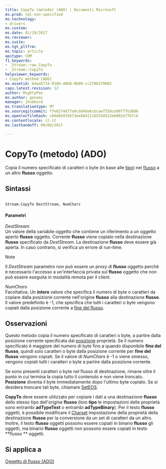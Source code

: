 ```yaml
---
title: CopyTo (metodo) (ADO) | Documenti Microsoft
ms.prod: sql-non-specified
ms.technology:
- drivers
ms.custom: 
ms.date: 01/19/2017
ms.reviewer: 
ms.suite: 
ms.tgt_pltfrm: 
ms.topic: article
apitype: COM
f1_keywords:
- _Stream::raw_CopyTo
- _Stream::CopyTo
helpviewer_keywords:
- CopyTo method [ADO]
ms.assetid: b4aa5714-916b-48b8-8b09-cc2708379602
caps.latest.revision: 12
author: MightyPen
ms.author: genemi
manager: jhubbard
ms.translationtype: MT
ms.sourcegitcommit: f7e6274d77a9cdd4de6cbcaef559ca99f77b3608
ms.openlocfilehash: c0dd6b935b73ee6841118533d322eb092e77b7cb
ms.contentlocale: it-it
ms.lasthandoff: 09/09/2017

---
```

# <a name="copyto-method-ado"></a>CopyTo (metodo) (ADO)
Copia il numero specificato di caratteri o byte (in base alle [tipo](../../../ado/reference/ado-api/type-property-ado-stream.md)) nei [flusso](../../../ado/reference/ado-api/stream-object-ado.md) a un altro **flusso** oggetto.  
  
## <a name="syntax"></a>Sintassi  
  
```  
  
Stream.CopyTo DestStream, NumChars  
```  
  
#### <a name="parameters"></a>Parametri  
 *DestStream*  
 Un valore della variabile oggetto che contiene un riferimento a un oggetto aperto **flusso** oggetto. Corrente **flusso** viene copiato nella destinazione **flusso** specificato da *DestStream*. La destinazione **flusso** deve essere già aperta. In caso contrario, si verifica un errore di run-time.  
  
> [!NOTE]
>  Il *DestStream* parametro non può essere un proxy di **flusso** oggetto perché è necessario l'accesso a un'interfaccia privata sul **flusso** oggetto che non può essere eseguita in modalità remota per il client.  
  
 *NumChars*  
 Facoltativa. Un **intero** valore che specifica il numero di byte o caratteri da copiare dalla posizione corrente nell'origine **flusso** alla destinazione **flusso**. Il valore predefinito è -1, che specifica che tutti i caratteri o byte vengono copiati dalla posizione corrente a [fine del flusso](../../../ado/reference/ado-api/eos-property.md).  
  
## <a name="remarks"></a>Osservazioni  
 Questo metodo copia il numero specificato di caratteri o byte, a partire dalla posizione corrente specificata dal [posizione](../../../ado/reference/ado-api/position-property-ado.md) proprietà. Se il numero specificato è maggiore del numero di byte fino a quando disponibile **fine del flusso**, quindi solo caratteri o byte dalla posizione corrente per **fine del flusso** vengono copiati. Se il valore di *NumChars* è -1 o viene omesso, vengono copiati tutti i caratteri o byte a partire dalla posizione corrente.  
  
 Se sono presenti caratteri o byte nel flusso di destinazione, rimane oltre il punto in cui termina la copia tutto il contenuto e non viene troncato. **Posizione** diventa il byte immediatamente dopo l'ultimo byte copiato. Se si desidera troncare tali byte, chiamare [SetEOS](../../../ado/reference/ado-api/seteos-method.md).  
  
 **CopyTo** deve essere utilizzato per copiare i dati a una destinazione **flusso** dello stesso tipo dell'origine **flusso** (loro **tipo** le impostazioni delle proprietà sono entrambi **adTypeText** o entrambi **adTypeBinary**). Per il testo **flusso** oggetti, è possibile modificare il [Charset](../../../ado/reference/ado-api/charset-property-ado.md) impostazione della proprietà della destinazione **flusso** per la conversione da un set di caratteri da un altro. Inoltre, il testo **flusso** oggetti possono essere copiati in binario **flusso** gli oggetti, ma binario **flusso** oggetti non possono essere copiati in testo **flusso ** oggetti.  
  
## <a name="applies-to"></a>Si applica a  
 [Oggetto di flusso (ADO)](../../../ado/reference/ado-api/stream-object-ado.md)

